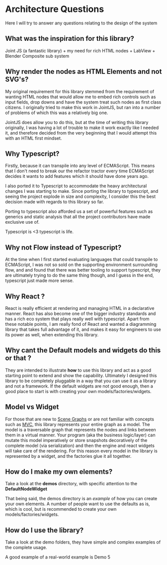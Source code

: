 # Architecture Questions

Here I will try to answer any questions relating to the design of the system

## What was the inspiration for this library?

Joint JS \(a fantastic library\) + my need for rich HTML nodes + LabView + Blender Composite sub system

## Why render the nodes as HTML Elements and not SVG's?

My original requirement for this library stemmed from the requirement of wanting HTML nodes that would allow me to embed rich controls such as input fields, drop downs and have the system treat such nodes as first class citizens. I originally tried to make this work in JointJS, but ran into a number of problems of which this was a relatively big one.

JointJS does allow you to do this, but at the time of writing this library originally, I was having a lot of trouble to make it work exactly like I needed it, and therefore decided from the very beginning that I would attempt this with an HTML first mindset.

## Why Typescript?

Firstly, because it can transpile into any level of ECMAScript. This means that I don't need to break our the refactor tractor every time ECMAScript decides it wants to add features which it should have done years ago.

I also ported it to Typescript to accommodate the heavy architectural changes I was starting to make. Since porting the library to typescript, and seeing the project explode in size and complexity, I consider this the best decision made with regards to this library so far.

Porting to typescript also afforded us a set of powerful features such as generics and static analysis that all the project contributors have made exclusive use of.

Typescript is &lt;3 typescript is life.

## Why not Flow instead of Typescript?

At the time when I first started evaluating languages that could transpile to ECMAScript, I was not so sold on the supporting environment surrounding flow, and and found that there was better tooling to support typescript, they are ultimately trying to do the same thing though, and I guess in the end, typescript just made more sense.

## Why React ?

React is really efficient at rendering and managing HTML in a declarative manner. React has also become one of the bigger industry standards and has a rich eco system that plays really well with typescript. Apart from these notable points, I am really fond of React and wanted a diagramming library that takes full advantage of it, and makes it easy for engineers to use its power as well, when extending this library.

## Why cant the Default models and widgets do this or that ?

They are intended to illustrate **how** to use this library and act as a good starting point to extend and show the capability. Ultimately I designed this library to be completely pluggable in a way that you can use it as a library and not a framework. If the default widgets are not good enough, then a good place to start is with creating your own models/factories/widgets.

## Model vs Widget

For those that are new to [Scene Graphs](https://en.wikipedia.org/wiki/Scene_graph) or are not familiar with concepts such as [MVC](https://en.wikipedia.org/wiki/Model–view–controller), this library represents your entire graph as a model. The model is a traversable graph that represents the nodes and links between them in a virtual manner. Your program \(aka the business logic/layer\) can mutate this model imperatively or store snapshots decoratively of the complete model \(via serialization\) and then the engine and react widgets will take care of the rendering. For this reason every model in the library is represented by a widget, and the factories glue it all together.

## How do I make my own elements?

Take a look at the **demos** directory, with specific attention to the **DefaultNodeWidget**

That being said, the demos directory is an _example_ of how you can create your own elements. A number of people want to use the defaults as is, which is cool, but is recommended to create your own models/factories/widgets.

## How do I use the library?

Take a look at the demo folders, they have simple and complex examples of the complete usage.

A good example of a real-world example is Demo 5

